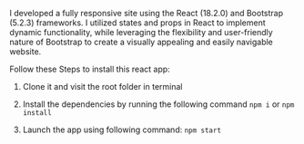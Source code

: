  I developed a fully responsive site using the React (18.2.0) and Bootstrap (5.2.3) frameworks. I utilized states and props in React to implement dynamic functionality, while leveraging the flexibility and user-friendly nature of Bootstrap to create a visually appealing and easily navigable website. 

Follow these Steps to install this react app:

1) Clone it and visit the root folder in terminal

2) Install the dependencies by running the following command
`npm i`
or
`npm install`

3) Launch the app using following command: 
`npm start`
